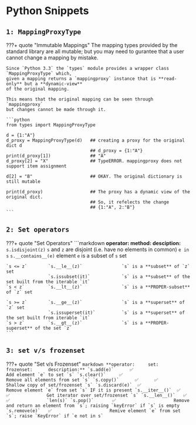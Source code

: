 <!-- ---
hide:
  - navigation # Hide navigation
  - toc        # Hide table of contents
--- -->

# Python Snippets

<!-- ######################################################################################################### -->

## `1: MappingProxyType`

???+ quote "Immutable Mappings"
    The mapping types provided by the standard library are all mutable; 
    but you may need to gurantee that a user cannot change a mapping by mistake.

    Since `Python 3.3` the `types` module provides a wrapper class `MappingProxyType` which,
    given a mapping returns a `mappingproxy` instance that is **read-only** but a **dynamic-view** 
    of the original mapping. 

    This means that the original mapping can be seen through `mappingproxy`
    but changes cannot be made through it.

    ```python
    from types import MappingProxyType

    d = {1:"A"}
    d_proxy = MappingProxyType(d)   ## creating a proxy for the original dict d
                                    ## d_proxy = {1:"A"}
    print(d_proxy[1])               ## "A"
    d_proxy[2] = "X"                ## TypeERROR. mappingproxy does not support item assignment

    d[2] = "B"                      ## OKAY. The original dictionary is still mutable

    print(d_proxy)                  ## The proxy has a dynamic view of the original dict. 
                                    ## So, it refelects the change
                                    ## {1:"A", 2:"B"}
    ```

<!-- ######################################################################################################### -->

## `2: Set operators`

???+ quote "Set Operators"
    ```markdown
    **operator:     method:                     desciption:**
                    `s.isdisjoint(z)`           `s` and `z` are disjoint (i.e. have no elements in common)
    `e in s`        `s.__contains__(e)`         element `e` is a subset of `s` set
    
    `s <= z`        `s.__le__(z)`               `s` is a **subset** of `z` set
                    `s.issubset(it)`            `s` is a **subset** of the set built from the iterable `it`
    `s < z`         `s.__lt__(z)`               `s` is a **PROPER-subset** of `z` set

    `s >= z`        `s.__ge__(z)`               `s` is a **superset** of `z` set
                    `s.issuperset(it)`          `s` is a **superset** of the set built from iterable `it`
    `s > z`         `s.__gt__(z)`               `s` is a **PROPER-superset** of the set `z`
    ```

## `3: set v/s frozenset`

???+ quote "Set v/s Frozenset"
    ```markdown
    **operator:     set:    frozenset:      description:**
    `s.add(e)`      ✅                      Add element `e` to set `s`
    `s.clear()`     ✅                      Remove all elements from set `s`
    `s.copy()`      ✅      ✅              Shallow copy of set/frozenset `s`
    `s.discard(e)`  ✅                      Remove element `e` from set `s` IF it is present
    `s.__iter__()`  ✅      ✅              Get iterator over set/frozenset `s`
    `s.__len__()`   ✅      ✅              `len(s)`
    `s.pop()`       ✅                      Remove and return an element from `s`; raising `keyError` if `s` is empty
    `s.remove(e)`   ✅                      Remive element `e` from set `s`; raise `KeyError` if `e not in s`
    ```
